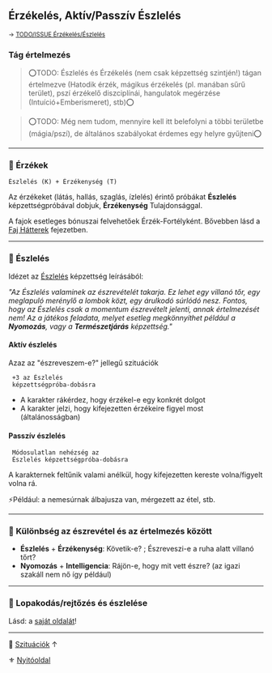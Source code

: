 ## Érzékelés, Aktív/Passzív Észlelés

<sub>→ [TODO/ISSUE Érzékelés/Észlelés](https://github.com/kaktusztea/szilankrpg/wiki/TODO.ISSUE.erzekeles.eszleles)</sub>

### Tág értelmezés

>⭕TODO: Észlelés és Érzékelés (nem csak képzettség szintjén!) tágan értelmezve (Hatodik érzék, mágikus érzékelés (pl. manában sűrű terület), pszí érzékelő diszciplínái, hangulatok megérzése (Intuíció+Emberismeret), stb)⭕

>⭕TODO: Még nem tudom, mennyire kell itt belefolyni a többi területbe (mágia/pszí), de általános szabályokat érdemes egy helyre gyűjteni⭕

---
### 🔆 Érzékek

```
Észlelés (K) + Érzékenység (T)
```

Az érzékeket (látás, hallás, szaglás, ízlelés) érintő próbákat **Észlelés** képzettségpróbával dobjuk, **Érzékenység** Tulajdonsággal.

A fajok esetleges bónuszai felvehetőek Érzék-Fortélyként. Bővebben lásd a [Faj Hátterek](../021_faj_hatterek.md) fejezetben.

---
### 🔆 Észlelés

Idézet az [Észlelés](../kepzettsegek.primer.altalanos/eszleles.md) képzettség leírásából:

*"Az Észlelés valaminek az észrevételét takarja. Ez lehet egy villanó tőr, egy meglapuló merénylő a lombok közt, egy árulkodó súrlódó nesz. Fontos, hogy az Észlelés csak a momentum észrevételt jelenti, annak értelmezését nem! Az a játékos feladata, melyet esetleg megkönnyíthet például a **Nyomozás**, vagy a **Természetjárás** képzettség."*

#### Aktív észlelés

Azaz az "észreveszem-e?" jellegű szituációk

```
 +3 az Észlelés
 képzettségpróba-dobásra
```

- A karakter rákérdez, hogy érzékel-e egy konkrét dolgot
- A karakter jelzi, hogy kifejezetten érzékeire figyel most (általánosságban)

#### Passzív észlelés

```
 Módosulatlan nehézség az
 Észlelés képzettségpróba-dobásra
```

A karakternek feltűnik valami anélkül, hogy kifejezetten kereste volna/figyelt volna rá.

⚡Például: a nemesúrnak álbajusza van, mérgezett az étel, stb.

---
### 🔆 Különbség az észrevétel és az értelmezés között

- **Észlelés** + **Érzékenység**: Követik-e? ; Észreveszi-e a ruha alatt villanó tőrt?
- **Nyomozás** + **Intelligencia**: Rájön-e, hogy mit vett észre? (az igazi szakáll nem nő így például)

---
### 🔆 Lopakodás/rejtőzés és észlelése

Lásd: a [saját oldalát](lopakodas_rejtozes_es_eszlelese.md)!

---

🔗 [Szituációk](../160_szituaciok.md) ↑

⚜️ [Nyitóoldal](../start.md#16-szitu%C3%A1ci%C3%B3k)
